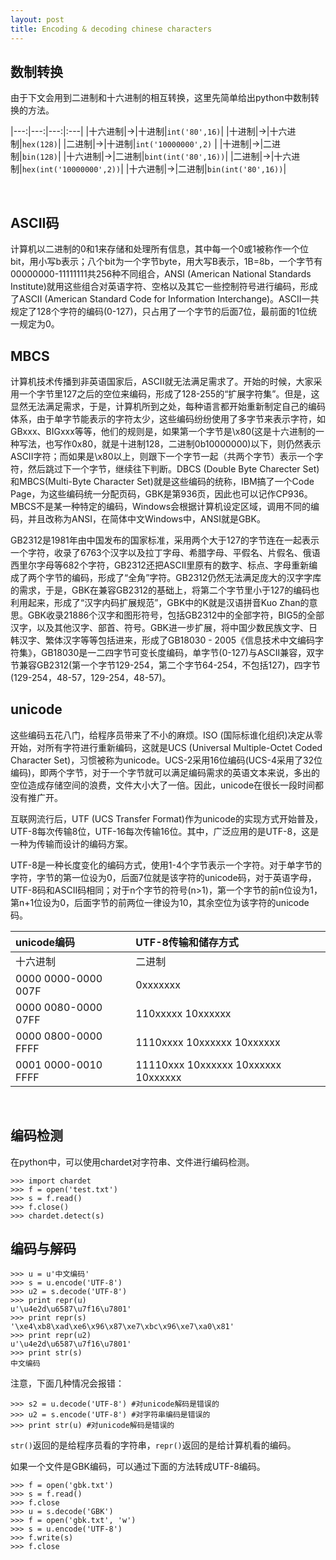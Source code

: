 ```yaml
---
layout: post
title: Encoding & decoding chinese characters
---
```



## 数制转换

由于下文会用到二进制和十六进制的相互转换，这里先简单给出python中数制转换的方法。

|---:|---:|---:|:---|
|十六进制|->|十进制|`int('80',16)`|
|十进制|->|十六进制|`hex(128)`|
|二进制|->|十进制|`int('10000000',2)` |
|十进制|->|二进制|`bin(128)`|
|十六进制|->|二进制|`bint(int('80',16))`|
|二进制|->|十六进制|`hex(int('10000000',2))`|
|十六进制|->|二进制|`bin(int('80',16))`|

<br>


## ASCII码

计算机以二进制的0和1来存储和处理所有信息，其中每一个0或1被称作一个位bit，用小写b表示；八个bit为一个字节byte，用大写B表示，1B=8b，一个字节有00000000-11111111共256种不同组合，ANSI (American National Standards Institute)就用这些组合对英语字符、空格以及其它一些控制符号进行编码，形成了ASCII (American Standard Code for Information Interchange)。ASCII一共规定了128个字符的编码(0-127)，只占用了一个字节的后面7位，最前面的1位统一规定为0。

## MBCS

计算机技术传播到非英语国家后，ASCII就无法满足需求了。开始的时候，大家采用一个字节里127之后的空位来编码，形成了128-255的“扩展字符集”。但是，这显然无法满足需求，于是，计算机所到之处，每种语言都开始重新制定自己的编码体系，由于单字节能表示的字符太少，这些编码纷纷使用了多字节来表示字符，如GBxxx、BIGxxx等等，他们的规则是，如果第一个字节是\x80(这是十六进制的一种写法，也写作0x80，就是十进制128，二进制0b10000000)以下，则仍然表示ASCII字符；而如果是\x80以上，则跟下一个字节一起（共两个字节）表示一个字符，然后跳过下一个字节，继续往下判断。DBCS (Double Byte Charecter Set)和MBCS(Multi-Byte Character Set)就是这些编码的统称，IBM搞了一个Code Page，为这些编码统一分配页码，GBK是第936页，因此也可以记作CP936。MBCS不是某一种特定的编码，Windows会根据计算机设定区域，调用不同的编码，并且改称为ANSI，在简体中文Windows中，ANSI就是GBK。

GB2312是1981年由中国发布的国家标准，采用两个大于127的字节连在一起表示一个字符，收录了6763个汉字以及拉丁字母、希腊字母、平假名、片假名、俄语西里尔字母等682个字符，GB2312还把ASCII里原有的数字、标点、字母重新编成了两个字节的编码，形成了“全角”字符。GB2312仍然无法满足庞大的汉字字库的需求，于是，GBK在兼容GB2312的基础上，将第二个字节里小于127的编码也利用起来，形成了“汉字内码扩展规范”，GBK中的K就是汉语拼音Kuo Zhan的意思。GBK收录21886个汉字和图形符号，包括GB2312中的全部字符，BIG5的全部汉字，以及其他汉字、部首、符号。GBK进一步扩展，将中国少数民族文字、日韩汉字、繁体汉字等等包括进来，形成了GB18030 - 2005《信息技术中文编码字符集》，GB18030是一二四字节可变长度编码，单字节(0-127)与ASCII兼容，双字节兼容GB2312(第一个字节129-254，第二个字节64-254，不包括127)，四字节(129-254，48-57，129-254，48-57)。

## unicode

这些编码五花八门，给程序员带来了不小的麻烦。ISO (国际标谁化组织)决定从零开始，对所有字符进行重新编码，这就是UCS (Universal Multiple-Octet Coded Character Set)，习惯被称为unicode。UCS-2采用16位编码(UCS-4采用了32位编码)，即两个字节，对于一个字节就可以满足编码需求的英语文本来说，多出的空位造成存储空间的浪费，文件大小大了一倍。因此，unicode在很长一段时间都没有推广开。

互联网流行后，UTF (UCS Transfer Format)作为unicode的实现方式开始普及，UTF-8每次传输8位，UTF-16每次传输16位。其中，广泛应用的是UTF-8，这是一种为传输而设计的编码方案。

UTF-8是一种长度变化的编码方式，使用1-4个字节表示一个字符。对于单字节的字符，字节的第一位设为0，后面7位就是该字符的unicode码，对于英语字母，UTF-8码和ASCII码相同；对于n个字节的符号(n>1)，第一个字节的前n位设为1，第n+1位设为0，后面字节的前两位一律设为10，其余空位为该字符的unicode码。

|unicode编码|UTF-8传输和储存方式|
|:---|:---|
|十六进制|二进制|
|0000 0000-0000 007F|0xxxxxxx|
|0000 0080-0000 07FF|110xxxxx 10xxxxxx|
|0000 0800-0000 FFFF|1110xxxx 10xxxxxx 10xxxxxx|
|0001 0000-0010 FFFF|11110xxx 10xxxxxx 10xxxxxx 10xxxxxx|


<br>

## 编码检测

在python中，可以使用chardet对字符串、文件进行编码检测。

    >>> import chardet
    >>> f = open('test.txt')
    >>> s = f.read()
    >>> f.close()
    >>> chardet.detect(s)
    
## 编码与解码

    >>> u = u'中文编码'
    >>> s = u.encode('UTF-8')
    >>> u2 = s.decode('UTF-8')
    >>> print repr(u)
    u'\u4e2d\u6587\u7f16\u7801'
    >>> print repr(s)
    '\xe4\xb8\xad\xe6\x96\x87\xe7\xbc\x96\xe7\xa0\x81'
    >>> print repr(u2)
    u'\u4e2d\u6587\u7f16\u7801'
    >>> print str(s)
    中文编码
    
注意，下面几种情况会报错：

    >>> s2 = u.decode('UTF-8') #对unicode解码是错误的
    >>> u2 = s.encode('UTF-8') #对字符串编码是错误的
    >>> print str(u) #对unicode解码是错误的

`str()`返回的是给程序员看的字符串，`repr()`返回的是给计算机看的编码。

如果一个文件是GBK编码，可以通过下面的方法转成UTF-8编码。

    >>> f = open('gbk.txt')
    >>> s = f.read()
    >>> f.close
    >>> u = s.decode('GBK')
    >>> f = open('gbk.txt', 'w')
    >>> s = u.encode('UTF-8')
    >>> f.write(s)
    >>> f.close
















